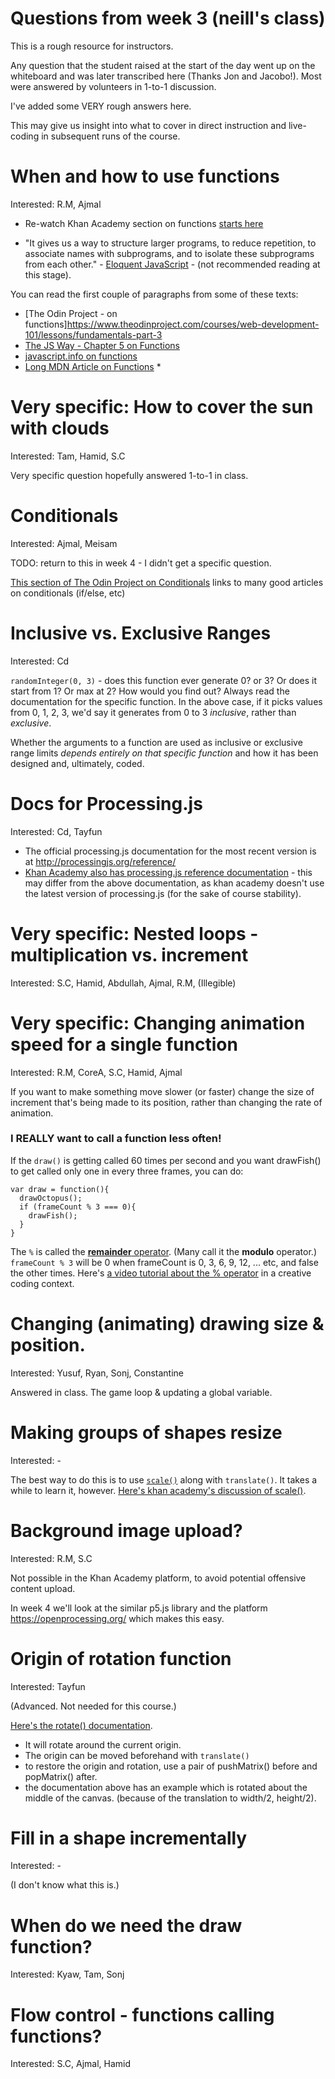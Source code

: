 # Questions from week 3 (neill's class)

This is a rough resource for instructors.

Any question that the student raised at the start of the day went up on the whiteboard and was later transcribed here (Thanks Jon and Jacobo!).  Most were answered by volunteers in 1-to-1 discussion.

I've added some VERY rough answers here.

This may give us insight into what to cover in direct instruction and live-coding in subsequent runs of the course.

# When and how to use functions
Interested: R.M, Ajmal

* Re-watch Khan Academy section on functions [starts here](https://www.khanacademy.org/computing/computer-programming/programming/functions/pt/functions)

* "It gives us a way to structure larger programs, to reduce repetition, to associate names with subprograms, and to isolate these subprograms from each other." - [Eloquent JavaScript](https://eloquentjavascript.net/03_functions.html) - (not recommended reading at this stage). 

You can read the first couple of paragraphs from some of these texts:
* [The Odin Project - on functions]https://www.theodinproject.com/courses/web-development-101/lessons/fundamentals-part-3
* [The JS Way - Chapter 5 on Functions](https://github.com/thejsway/thejsway/blob/master/manuscript/chapter05.md)
* [javascript.info on functions](https://javascript.info/function-basics)
* [Long MDN Article on Functions](https://developer.mozilla.org/en-US/docs/Learn/JavaScript/Building_blocks/Functions) * 

# Very specific: How to cover the sun with clouds
Interested: Tam, Hamid, S.C

Very specific question hopefully answered 1-to-1 in class.

# Conditionals
Interested: Ajmal, Meisam

TODO: return to this in week 4 - I didn't get a specific question.

[This section of The Odin Project on Conditionals](https://www.theodinproject.com/courses/web-development-101/lessons/fundamentals-part-2#conditionals) links to many good articles on conditionals (if/else, etc)

# Inclusive vs. Exclusive Ranges
Interested: Cd

`randomInteger(0, 3)`  - does this function ever generate 0?  or 3?  Or does it start from 1?  Or max at 2?  How would you find out?  Always read the documentation for the specific function.  In the above case, if it picks values from 0, 1, 2, 3, we'd say it generates from 0 to 3 *inclusive*, rather than *exclusive*.

Whether the arguments to a function are used as inclusive or exclusive range limits *depends entirely on that specific function* and how it has been designed and, ultimately, coded.

# Docs for Processing.js
Interested: Cd, Tayfun

* The official processing.js documentation for the most recent version is at http://processingjs.org/reference/
* [Khan Academy also has processing.js reference documentation](https://www.khanacademy.org/computing/computer-programming/pjs-documentation) - this may differ from the above documentation, as khan academy doesn't use the latest version of processing.js (for the sake of course stability).

# Very specific: Nested loops - multiplication vs. increment
Interested: S.C, Hamid, Abdullah, Ajmal, R.M, (Illegible)

# Very specific: Changing animation speed for a single function
Interested: R.M, CoreA, S.C, Hamid, Ajmal

If you want to make something move slower (or faster) change the size of increment that's being made to its position, rather than changing the rate of animation.

### I REALLY want to call a function less often!

If the `draw()` is getting called 60 times per second and you want drawFish() to get called only one in every three frames, you can do:

```
var draw = function(){
  drawOctopus();
  if (frameCount % 3 === 0){
    drawFish();
  }
}
```

The `%` is called the [**remainder** operator](https://developer.mozilla.org/en-US/docs/Web/JavaScript/Reference/Operators/Arithmetic_Operators#Remainder).  (Many call it the **modulo** operator.)  `frameCount % 3` will be 0 when frameCount is 0, 3, 6, 9, 12, ... etc, and false the other times.  Here's [a video tutorial about the % operator](https://www.youtube.com/watch?v=r5Iy3v1co0A) in a creative coding context.


# Changing (animating) drawing size & position.
Interested: Yusuf, Ryan, Sonj, Constantine

Answered in class.  The game loop & updating a global variable.

# Making groups of shapes resize

Interested: -

The best way to do this is to use [`scale()`](http://processingjs.org/reference/scale_/) along with `translate()`.  It takes a while to learn it, however.  [Here's khan academy's discussion of scale()](https://www.khanacademy.org/computer-programming/scalex-y/6712922034143232).

# Background image upload?
Interested: R.M, S.C

Not possible in the Khan Academy platform, to avoid potential offensive content upload.

In week 4 we'll look at the similar p5.js library and the platform https://openprocessing.org/ which makes this easy.

# Origin of rotation function
Interested: Tayfun

(Advanced.  Not needed for this course.)

[Here's the rotate() documentation](http://processingjs.org/reference/rotate_/).  

* It will rotate around the current origin.  
* The origin can be moved beforehand with `translate()`
* to restore the origin and rotation, use a pair of pushMatrix() before and popMatrix() after.
* the documentation above has an example which is rotated about the middle of the canvas. (because of the translation to width/2, height/2).

# Fill in a shape incrementally
Interested: -

(I don't know what this is.)

# When do we need the draw function?
Interested: Kyaw, Tam, Sonj

# Flow control - functions calling functions?
Interested: S.C, Ajmal, Hamid
